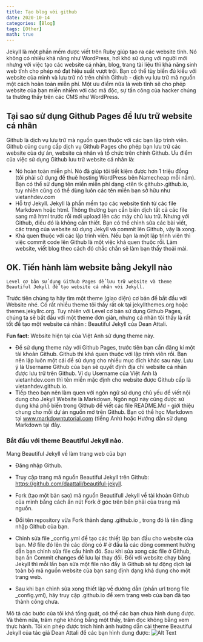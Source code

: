 ```yaml
---
title: Tạo blog với github
date: 2020-10-14
categories: [Blog]
tags: [Other]
math: true
---
```

Jekyll là một phần mềm được viết trên Ruby giúp tạo ra các website tĩnh. Nó không có nhiều khả năng như WordPress, hơi khó sử dụng với người mới nhưng với việc tạo các website cá nhân, blog, trang tài liệu thì khả năng sinh web tĩnh cho phép nó đạt hiệu suất vượt trội. Bạn có thể tùy biến đủ kiểu với website của mình và lưu trữ nó trên chính Github - dịch vụ lưu trữ mã nguồn một cách hoàn toàn miễn phí. Một ưu điểm nữa là web tĩnh sẽ cho phép website của bạn miễn nhiễm với các mã độc, sự tấn công của hacker chúng ta thường thấy trên các CMS như WordPress.

## Tại sao sử dụng Github Pages để lưu trữ website cá nhân
Github là dịch vụ lưu trữ mà nguồn quen thuộc với các bạn lập trình viên. Github cũng cung cấp dịch vụ Github Pages cho phép bạn lưu trữ các website của dự án, website cá nhân và tổ chức trên chính Github. Ưu điểm của việc sử dụng Github lưu trữ website cá nhân là:
* Nó hoàn toàn miễn phí. Nó đã giúp tôi tiết kiệm được hơn 1 triệu đồng (tôi phải sử dụng để thuê hosting WordPress bên Namecheap mỗi năm). Bạn có thể sử dụng tên miền miễn phí dạng <tên tk github>.github.io, tuy nhiên cũng có thể dùng luôn các tên miền bạn sở hữu như vietanhdev.com
* Hỗ trợ Jekyll. Jekyll là phần mềm tạo các website tĩnh từ các file Markdown hoặc html. Thông thường bạn cần biên dịch tất cả các file sang mã html trước rồi mới upload lên các máy chủ lưu trữ. Nhưng với Github, điều đó là không cần thiết. Bạn có thể chỉnh sửa các bài viết, các trang của website sử dụng Jekyll và commit lên Github, vậy là xong.
* Khá quen thuộc với các lập trình viên. Nếu bạn là một lập trình viên thì việc commit code lên Github là một việc khá quen thuộc rồi. Làm website, viết blog theo cách đó chắc chắn sẽ làm bạn thấy thoải mái.

## OK. Tiến hành làm website bằng Jekyll nào

```
Level cơ bản sử dụng Github Pages để lưu trữ website và theme Beautiful Jekyll để tạo website cá nhân với Jekyll.
```

Trước tiên chúng ta hãy tìm một theme (giao diện) cơ bản để bắt đầu với Website nhé. Có rất nhiều theme tôi thấy rất ok tại jekyllthemes.org hoặc themes.jekyllrc.org. Tuy nhiên với Level cơ bản sử dụng Github Pages, chúng ta sẽ bắt đầu với một theme đơn giản, nhưng cá nhân tôi thấy là rất tốt để tạo một website cá nhân : Beautiful Jekyll của Dean Attali.

**Fun fact:** Website hiện tại của Việt Anh sử dụng theme này.

* Để sử dụng theme này với Github Pages, trước tiên bạn cần đăng kí một tài khoản Github. Github thì khá quen thuộc với lập trình viên rồi. Bạn nên lập luôn một cái để sử dụng cho nhiều mục đích khác sau này. Lưu ý là Username Github của bạn sẽ quyết định địa chỉ website cá nhân được lưu trữ trên Github. Ví dụ Username của Việt Anh là vietanhdev.com thì tên miền mặc định cho website được Github cấp là vietanhdev.github.io.
* Tiếp theo bạn nên làm quen với ngôn ngữ sử dụng chủ yếu để viết nội dung cho Jekyll Website là Markdown. Ngôn ngữ này cũng được sử dụng khá phổ biến trong Github để viết các file README.Md - giới thiệu chung cho mỗi dự án nguồn mở trên Github. Bạn có thể học Markdown tại www.markdowntutorial.com (tiếng Anh) hoặc Hướng dẫn sử dụng Markdown tại đây.

### Bắt đầu với theme Beautiful Jekyll nào.

Mang Beautiful Jekyll về làm trang web của bạn

* Đăng nhập Github.

* Truy cập trang mã nguồn Beautiful Jekyll trên Github: https://github.com/daattali/beautiful-jekyll.

* Fork (tạo một bản sao) mã nguồn Beautifull Jekyll về tài khoản Github của mình bằng cách ấn nút Fork ở góc trên bên phải của trang mã nguồn.

* Đổi tên repository vừa Fork thành dạng <username>.github.io , trong đó <username> là tên đăng nhập Github của bạn.

* Chỉnh sửa file _config.yml để tạo các thiết lập ban đầu cho website của bạn. Mở file đó lên thì các dòng có # ở đầu là các dòng comment hướng dẫn bạn chỉnh sửa file cấu hình đó. Sau khi sửa xong các file ở Github, bạn ấn Commit changes để lưu lại thay đổi. Đối với website chạy bằng Jekyll thì mỗi lần bạn sửa một file nào đấy là Github sẽ tự động dịch lại toàn bộ mã nguồn website của bạn sang định dạng khả dụng cho một trang web.

* Sau khi bạn chỉnh sửa xong thiết lập về đường dẫn (phần url trong file _config.yml), hãy truy cập <username>.github.io để xem trang web của bạn đã tạo thành công chưa.
 
Mô tả các bước của tôi khá tổng quát, có thể các bạn chưa hình dung được. Và thêm nữa, trăm nghe không bằng một thấy, trăm đọc không bằng xem thực hành. Tôi xin phép được trích hình ảnh hướng dẫn cài theme Beautiful Jekyll của tác giả Dean Attali để các bạn hình dung được:
![Alt Text](https://aicurious.io/posts/xay-dung-website-voi-jekyll/install-steps.gif)
